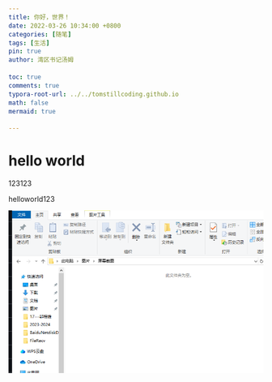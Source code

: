 ```yaml
---
title: 你好，世界！
date: 2022-03-26 10:34:00 +0800
categories: [随笔]
tags: [生活]
pin: true
author: 湾区书记汤姆

toc: true
comments: true
typora-root-url: ../../tomstillcoding.github.io
math: false
mermaid: true

---
```


# hello world 

123123

helloworld123

![1744304283335](/assets/blog_res/2025-04-11-test.assets/1744304283335.png)